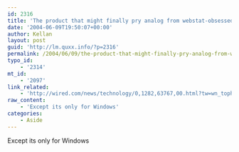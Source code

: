 ```yaml
---
id: 2316
title: 'The product that might finally pry analog from webstat-obsessed, SimCity-loving fingers?'
date: '2004-06-09T19:50:07+00:00'
author: Kellan
layout: post
guid: 'http://lm.quxx.info/?p=2316'
permalink: /2004/06/09/the-product-that-might-finally-pry-analog-from-webstat-obsessed-simcity-loving-fingers/
typo_id:
    - '2314'
mt_id:
    - '2097'
link_related:
    - 'http://wired.com/news/technology/0,1282,63767,00.html?tw=wn_tophead_1'
raw_content:
    - 'Except its only for Windows'
categories:
    - Aside
---
```


Except its only for Windows
